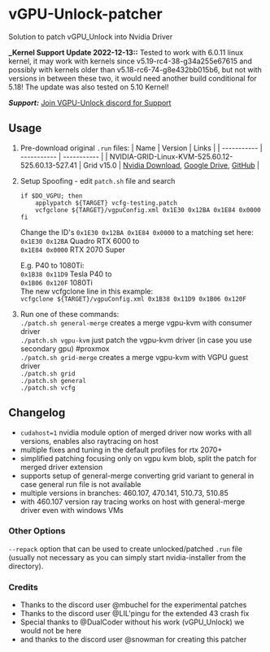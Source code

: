 # vGPU-Unlock-patcher
Solution to patch vGPU_Unlock into Nvidia Driver

**_Kernel Support Update 2022-12-13::** 
Tested to work with 6.0.11 linux kernel, it may work with kernels
since v5.19-rc4-38-g34a255e67615 and possibly with kernels older
than v5.18-rc6-74-g8e432bb015b6, but not with versions in between these
two, it would need another build conditional for 5.18!
The update was also tested on 5.10 Kernel!

**_Support:_** [Join VGPU-Unlock discord for Support](https://discord.gg/8YUeQtSu)

## Usage

1. Pre-download original `.run` files:
   | Name | Version | Links |
   | ----------- | ----------- | ----------- |
   | NVIDIA-GRID-Linux-KVM-525.60.12-525.60.13-527.41 | Grid v15.0 | [Nvidia Download](https://enterprise-support.nvidia.com/s/login/?startURL=%2Fs%2F%3Ft%3D1657093205198), [Google Drive](https://drive.google.com/drive/folders/1Mwk0diSegzHx-7BeJdujPa1Vgyw5fd3s), [GitHub](https://github.com/VGPU-Community-Drivers/NV-VGPU-Driver/releases2) |

2. Setup Spoofing - edit `patch.sh` file and search
   ```
   if $DO_VGPU; then
       applypatch ${TARGET} vcfg-testing.patch
       vcfgclone ${TARGET}/vgpuConfig.xml 0x1E30 0x12BA 0x1E84 0x0000
   fi
   ```
   Change the ID's `0x1E30 0x12BA 0x1E84 0x0000` to a matching set
   here:  
   `0x1E30 0x12BA` Quadro RTX 6000 to  
   `0x1E84 0x0000` RTX 2070 Super  

   E.g. P40 to 1080Ti:  
   `0x1B38 0x11D9` Tesla P40 to  
   `0x1B06 0x120F` 1080Ti  
   The new vcfgclone line in this example:  
   `vcfgclone ${TARGET}/vgpuConfig.xml 0x1B38 0x11D9 0x1B06 0x120F`

3. Run one of these commands:  
   `./patch.sh general-merge` creates a merge vgpu-kvm with consumer driver  
   `./patch.sh vgpu-kvm` just patch the vgpu-kvm driver (in case you use secondary gpu) #proxmox  
   `./patch.sh grid-merge` creates a merge vgpu-kvm with VGPU guest driver  
   `./patch.sh grid`  
   `./patch.sh general`  
   `./patch.sh vcfg`

## Changelog

- `cudahost=1` nvidia module option of merged driver now works with all versions, enables also raytracing on host
- multiple fixes and tuning in the default profiles for rtx 2070+
- simplified patching focusing only on vgpu kvm blob, split the patch for merged driver extension
- supports setup of general-merge converting grid variant to general in case general run file is not available
- multiple versions in branches: 460.107, 470.141, 510.73, 510.85
- with 460.107 version ray tracing works on host with general-merge driver even with windows VMs

### Other Options 

`--repack` option that can be used to create unlocked/patched `.run` file (usually not necessary as you can simply start nvidia-installer from the directory).

### Credits
- Thanks to the discord user @mbuchel for the experimental patches
- Thanks to the discord user @LIL'pingu for the extended 43 crash fix
- Special thanks to @DualCoder without his work (vGPU_Unlock) we would not be here
- and thanks to the discord user @snowman for creating this patcher
